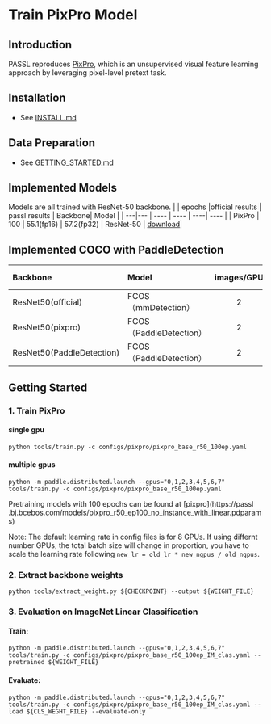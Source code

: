# Train PixPro Model

## Introduction

PASSL reproduces [PixPro](https://arxiv.org/abs/2011.10043), which is an unsupervised visual feature learning approach by leveraging pixel-level pretext task.

## Installation
- See [INSTALL.md](INSTALL.md)

## Data Preparation
- See [GETTING_STARTED.md](GETTING_STARTED.md)

## Implemented Models
Models are all trained with ResNet-50 backbone.
|  | epochs |official results | passl results | Backbone| Model |
| ---|--- | ----  | ---- | ----| ---- |
| PixPro  | 100 | 55.1(fp16) | 57.2(fp32) | ResNet-50 | [download](https://passl.bj.bcebos.com/models/pixpro_r50_ep100_no_instance_with_linear.pdparams)|

## Implemented COCO with PaddleDetection
| Backbone        | Model      | images/GPU | lr schedule |FPS | Box AP |   
| :-------------- | :------------- | :-----: | :-----: | :------------: | :-----: | 
| ResNet50(official)    | FCOS（mmDetection）          |    2    |   1x      |     ----     |  37.4  | 
| ResNet50(pixpro)    | FCOS（PaddleDetection）          |    2    |   1x      |     ----     |  38.4  | 
| ResNet50(PaddleDetection)    | FCOS（PaddleDetection）          |    2    |   1x      |     ----     |  39.6  | 


## Getting Started

### 1. Train PixPro

#### single gpu
```
python tools/train.py -c configs/pixpro/pixpro_base_r50_100ep.yaml
```

#### multiple gpus

```
python -m paddle.distributed.launch --gpus="0,1,2,3,4,5,6,7" tools/train.py -c configs/pixpro/pixpro_base_r50_100ep.yaml
```

Pretraining models with 100 epochs can be found at [pixpro](https://passl
.bj.bcebos.com/models/pixpro_r50_ep100_no_instance_with_linear.pdparams)

Note: The default learning rate in config files is for 8 GPUs. If using differnt number GPUs, the total batch size will change in proportion, you have to scale the learning rate following ```new_lr = old_lr * new_ngpus / old_ngpus```.

### 2. Extract backbone weights

```
python tools/extract_weight.py ${CHECKPOINT} --output ${WEIGHT_FILE}
```

### 3. Evaluation on ImageNet Linear Classification

#### Train:
```
python -m paddle.distributed.launch --gpus="0,1,2,3,4,5,6,7" tools/train.py -c configs/pixpro/pixpro_base_r50_100ep_IM_clas.yaml --pretrained ${WEIGHT_FILE}
```

#### Evaluate:
```
python -m paddle.distributed.launch --gpus="0,1,2,3,4,5,6,7" tools/train.py -c configs/pixpro/pixpro_base_r50_100ep_IM_clas.yaml --load ${CLS_WEGHT_FILE} --evaluate-only
```

